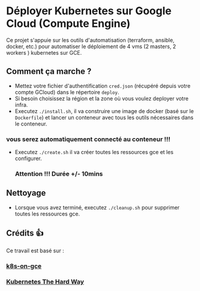 # Déployer Kubernetes sur Google Cloud (Compute Engine)

Ce projet s'appuie sur les outils d'automatisation (terraform, ansible, docker, etc.) pour automatiser le déploiement de 4 vms (2 masters, 2 workers ️) 
kubernetes sur GCE.

## Comment ça marche ? 
- Mettez votre fichier d'authentification `cred.json` (récupéré depuis votre compte GCloud) dans le répertoire `deploy`.
- Si besoin choisissez la région et la zone où vous voulez deployer votre infra.
- Executez `./install.sh`, il va construire une image de docker (basé sur le `Dockerfile`) et lancer un conteneur avec tous les outils nécessaires
dans le conteneur.
 ### vous serez automatiquement connecté au conteneur !!!
- Executez `./create.sh` 
il va créer toutes les ressources gce et les configurer.
  ### Attention !!!  Durée +/- 10mins 

## Nettoyage
- Lorsque vous avez terminé, executez `./cleanup.sh` pour supprimer toutes les ressources gce.



## Crédits 👍
Ce travail est basé sur :
 ### [k8s-on-gce](https://github.com/Zenika/k8s-on-gce) 
 ### [Kubernetes The Hard Way](https://github.com/kelseyhightower/kubernetes-the-hard-way)
